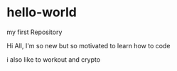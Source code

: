 # hello-world
my first Repository

Hi All, I'm so new but so motivated to learn how to code

i also like to workout and crypto
